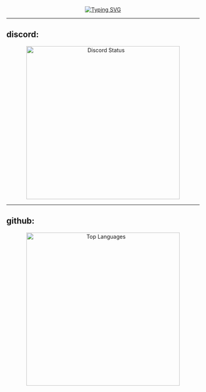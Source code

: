 <div align="center">
  <a href="https://git.io/typing-svg">
    <img src="https://readme-typing-svg.herokuapp.com?font=Fira+Code&size=26&pause=1000&color=7EDFFF&background=FFFFFF00&center=true&vCenter=true&width=440&lines=python+%26+html+developer;always+learning+new+things" alt="Typing SVG" />
  </a>
</div>


---
## discord:
<div align="center">
  <a href="https://discord.com/users/1106121476932898946">
    <img src="https://lanyard-profile-readme.vercel.app/api/1106121476932898946?bg=0d1117&animated=true&hideDiscriminator=false&borderRadius=25px" alt="Discord Status" width="400px" />
  </a>
</div>


---

## github:
<div align="center">
  <a href="https://github.com/alqsdeuss">
    <img src="https://github-readme-stats.vercel.app/api/top-langs/?username=alqsdeuss&theme=vue-dark&hide_border=true&layout=compact&langs_count=8" alt="Top Languages" width="400px" />
  </a>
</div>
